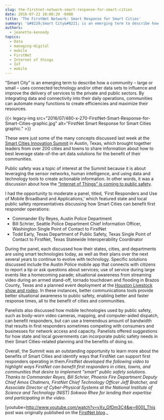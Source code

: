```yaml
---
slug: the-firstnet-network-smart-response-for-smart-cities
date: 2016-07-22 10:00:29 -0400
title: 'The FirstNet Network: Smart Response for Smart Cities'
summary: '&#8220;Smart City&#8221; is an emerging term to describe how a community &ndash; large or small &ndash; uses connected technology and/or other data sets to influence and improve the delivery of services to the private and public sectors. By integrating data and connectivity into their daily operations, communities can automate many functions to create efficiencies and'
authors:
  - jeanette-kennedy
topics:
  - Data
  - managing-digital
  - mobile
  - FirstNet
  - Internet of things
  - IoT
  - mobile
---
```


&#8220;Smart City&#8221; is an emerging term to describe how a community – large or small – uses connected technology and/or other data sets to influence and improve the delivery of services to the private and public sectors. By integrating data and connectivity into their daily operations, communities can automate many functions to create efficiencies and maximize their resources.

{{< legacy-img src="2016/07/480-x-270-FirstNet-Smart-Response-for-Smart-Cities-graphic.jpg" alt="FirstNet Smart Response for Smart Cities graphic." >}}

These were just some of the many concepts discussed last week at the <a class="ext" href="http://smartcitiesinnovation.com/" target="_blank">Smart Cities Innovation Summit</a> in Austin, Texas, which brought together leaders from over 200 cities and towns to share information about how to best leverage state-of-the-art data solutions for the benefit of their communities.

Public safety was a topic of interest at the Summit because it is about leveraging the sensor networks, human intelligence, and using data and technology tools to create actionable information. In other words, it was a discussion about how the [“Internet of Things” is coming to public safety](http://www.firstnet.gov/newsroom/blog/building-internet-lifesaving-things).

I had the opportunity to moderate a panel, titled, &#8216;First Responders and Use of Mobile Broadband and Applications,&#8217; which featured state and local public safety representatives discussing how Smart Cities can benefit first responder operations:

  * Commander Ely Reyes, Austin Police Department
  * Bill Schrier, Seattle Police Department Chief Information Officer, Washington Single Point of Contact to FirstNet
  * Todd Early, Texas Department of Public Safety, Texas Single Point of Contact to FirstNet, Texas Statewide Interoperability Coordinator

During the panel, each discussed how their states, cities, and departments are using smart technologies today, as well as their plans over the next several years to continue to evolve with technology. Specific solutions discussed include the Austin Police mobile app that connects with citizens to report a tip or ask questions about services; use of service during large events like a homecoming parade; situational awareness from streaming video during an armed stand-off, tornado touchdown and flooding in Brazos County, Texas and a planned event deployment at the [Houston Livestock show and rodeo](http://www.firstnet.gov/newsroom/blog/early-builders-blog-harris-county-demo-houston-rodeo). In these instances, better communications tools provide better situational awareness to public safety, enabling better and faster response times, all to the benefit of cities and communities.

Panelists also discussed how mobile technologies used by public safety, such as body-worn video cameras, mapping, and computer-aided dispatch, can benefit responders, but can use a tremendous amount of bandwidth that results in first responders sometimes competing with consumers and businesses for network access and capacity. Panelists offered suggestions for how state and local governments can incorporate public safety needs in their Smart Cities-related planning and the benefits of doing so.

Overall, the Summit was an outstanding opportunity to learn more about the benefits of Smart Cities and identify ways that FirstNet can support first responders operating in them._FirstNet developed the following video to highlight ways FirstNet can benefit first responders in cities, towns, and communities that desire to implement “smart” public safety solutions. Thanks to Commander Reyes, Bill Schrier, Phoenix Fire Department Deputy Chief Amos Chalmers, FirstNet Chief Technology Officer Jeff Bratcher, and Associate Director of Cyber-Physical Systems at the National Institute of Science and Technology (NIST) Sokwoo Rhee for lending their expertise and participating in the video._

[youtube=http://www.youtube.com/watch?v=vXv_GfDm3C4&w=600]_This post was originally published on the [FirstNet blog](http://www.firstnet.gov/newsroom/blog)._